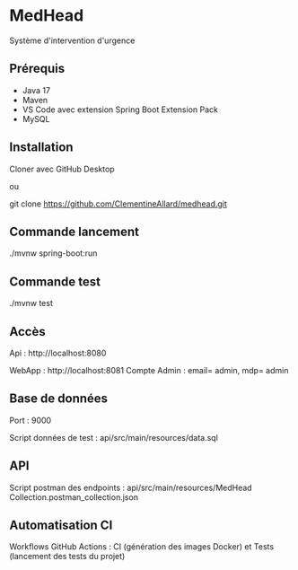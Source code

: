 # MedHead
Système d'intervention d'urgence

## Prérequis
- Java 17
- Maven
- VS Code avec extension Spring Boot Extension Pack
- MySQL

## Installation
Cloner avec GitHub Desktop

ou

git clone https://github.com/ClementineAllard/medhead.git

## Commande lancement
./mvnw spring-boot:run

## Commande test
./mvnw test

## Accès
Api : http://localhost:8080

WebApp : http://localhost:8081
Compte Admin : email= admin, mdp= admin

## Base de données 
Port : 9000

Script données de test : api/src/main/resources/data.sql

## API
Script postman des endpoints : api/src/main/resources/MedHead Collection.postman_collection.json

## Automatisation CI
Workflows GitHub Actions : CI (génération des images Docker) et Tests (lancement des tests du projet)
